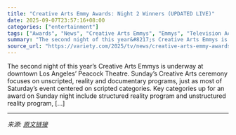 ```yaml
---
title: "Creative Arts Emmy Awards: Night 2 Winners (UPDATED LIVE)"
date: 2025-09-07T23:57:16+08:00
categories: ["entertainment"]
tags: ["Awards", "News", "Creative Arts Emmys", "Emmys", "Television Academy"]
summary: "The second night of this year&#8217;s Creative Arts Emmys is underway at downtown Los Angeles&#8217; Peacock Theatre. Sunday’s Creative Arts ceremony focuses on unscripted, reality and documentary pro"
source_url: "https://variety.com/2025/tv/news/creative-arts-emmy-awards-winners-list-night-two-2025-1236510639/"
---
```


The second night of this year&#8217;s Creative Arts Emmys is underway at downtown Los Angeles&#8217; Peacock Theatre. Sunday’s Creative Arts ceremony focuses on unscripted, reality and documentary programs, just as most of Saturday&#8217;s event centered on scripted categories. Key categories up for an award on Sunday night include structured reality program and unstructured reality program, [&#8230;]

---

*来源: [原文链接](https://variety.com/2025/tv/news/creative-arts-emmy-awards-winners-list-night-two-2025-1236510639/)*
